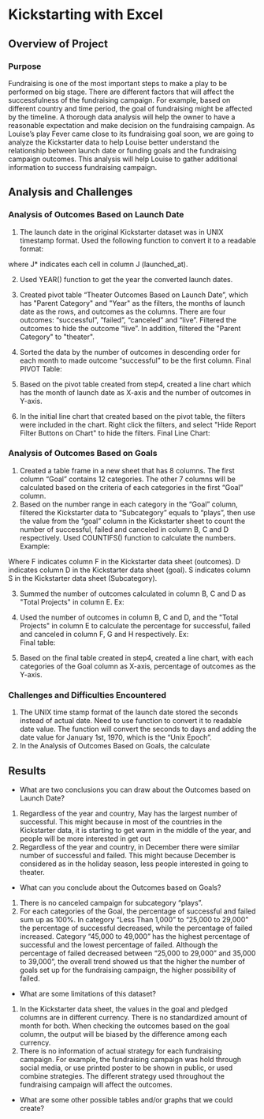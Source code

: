 # Kickstarting with Excel
## Overview of Project
### Purpose
Fundraising is one of the most important steps to make a play to be performed on big stage. There are
different factors that will affect the successfulness of the fundraising campaign. For example, based
on different country and time period, the goal of fundraising might be affected by the timeline. A
thorough data analysis will help the owner to have a reasonable expectation and make decision on the 
fundraising campaign.
As Louise’s play Fever came close to its fundraising goal soon, we are going to analyze the Kickstarter
data to help Louise better understand the relationship between launch date or funding goals and the
fundraising campaign outcomes. This analysis will help Louise to gather additional information to
success fundraising campaign. 

## Analysis and Challenges
### Analysis of Outcomes Based on Launch Date
1.	The launch date in the original Kickstarter dataset was in UNIX timestamp format. Used the following function to convert it to a readable format:
    
 where J* indicates each cell in column J (launched_at).
 
2.	Used YEAR() function to get the year the converted launch dates.
3.	Created pivot table “Theater Outcomes Based on Launch Date”, which has "Parent Category" and "Year" as the filters, the months of launch date as the rows, and outcomes as the columns. There are four outcomes: “successful”, ”failed”, “canceled” and “live”. Filtered the outcomes to hide the outcome “live”. In addition, filtered the "Parent Category" to "theater".
4.	Sorted the data by the number of outcomes in descending order for each month to made outcome “successful” to be the first column.
Final PIVOT Table:
 
5.	Based on the pivot table created from step4, created a line chart which has the month of launch date as X-axis and the number of outcomes in Y-axis.
6.	In the initial line chart that created based on the pivot table, the filters were included in the chart. Right click the filters, and select "Hide Report Filter Buttons on Chart" to hide the filters.
Final Line Chart:


 
### Analysis of Outcomes Based on Goals
1.	Created a table frame in a new sheet that has 8 columns. The first column “Goal” contains 12 categories. The other 7 columns will be calculated based on the criteria of each categories in the first “Goal” column.
2.	Based on the number range in each category in the “Goal” column, filtered the Kickstarter data to  “Subcategory” equals to “plays”, then use the value from the “goal” column in the Kickstarter sheet to count the number of successful, failed and canceled in column B, C and D respectively. Used COUNTIFS() function to calculate the numbers.
Example:
 
 
Where F indicates column F in the Kickstarter data sheet (outcomes).
D indicates column D in the Kickstarter data sheet (goal).
S indicates column S in the Kickstarter data sheet (Subcategory).


3.	Summed the number of outcomes calculated in column B, C and D as "Total Projects" in column E.
Ex:  

4.	Used the number of outcomes in column B, C and D, and the "Total Projects" in column E to calculate the percentage for successful, failed and canceled in column F, G and H respectively.
Ex:  
Final table:
 
5.	Based on the final table created in step4, created a line chart, with each categories of the Goal column as X-axis, percentage of outcomes as the Y-axis.
 
### Challenges and Difficulties Encountered
1.	The UNIX time stamp format of the launch date stored the seconds instead of actual date. Need to use function to convert it to readable date value. The function will convert the seconds to days and adding the date value for January 1st, 1970, which is the “Unix Epoch”.
2.	In the Analysis of Outcomes Based on Goals, the calculate 

## Results
- What are two conclusions you can draw about the Outcomes based on Launch Date?
1.	Regardless of the year and country, May has the largest number of successful. This might because in most of the countries in the Kickstarter data, it is starting to get warm in the middle of the year, and people will be more interested in get out
2.	Regardless of the year and country, in December there were similar number of successful and failed. This might because December is considered as in the holiday season, less people interested in going to theater. 
- What can you conclude about the Outcomes based on Goals?
1.	There is no canceled campaign for subcategory “plays”.
2.	For each categories of the Goal, the percentage of successful and failed sum up as 100%. In category “Less Than 1,000” to “25,000 to 29,000” the percentage of successful decreased, while the percentage of failed increased. Category “45,000 to 49,000” has the highest percentage of successful and the lowest percentage of failed. Although the percentage of failed decreased between “25,000 to 29,000” and 35,000 to 39,000”, the overall trend showed us that the higher the number of goals set up for the fundraising campaign, the higher possibility of failed.  
- What are some limitations of this dataset?
1.	In the Kickstarter data sheet, the values in the goal and pledged columns are in different currency. There is no standardized amount of month for both. When checking the outcomes based on the goal column, the output will be biased by the difference among each currency. 
2.	There is no information of actual strategy for each fundraising campaign. For example, the fundraising campaign was hold through social media, or use printed poster to be shown in public, or used combine strategies. The different strategy used throughout the fundraising campaign will affect the outcomes. 
- What are some other possible tables and/or graphs that we could create?

